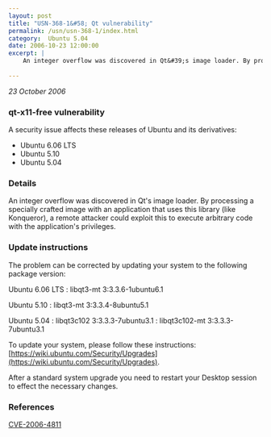 ```yaml
---
layout: post
title: "USN-368-1&#58; Qt vulnerability"
permalink: /usn/usn-368-1/index.html
category:  Ubuntu 5.04
date: 2006-10-23 12:00:00
excerpt: |
    An integer overflow was discovered in Qt&#39;s image loader. By processing a specially crafted image with an application that uses this library (like Konqueror), a remote attacker could exploit this to execute arbitrary code with the application&#39;s privileges.
    
--- 
```

 
 

*23 October 2006*

### qt-x11-free vulnerability

A security issue affects these releases of Ubuntu and its derivatives:

* Ubuntu 6.06 LTS
* Ubuntu 5.10
* Ubuntu 5.04

### Details

An integer overflow was discovered in Qt&#39;s image loader. By processing a specially crafted image with an application that uses this library (like Konqueror), a remote attacker could exploit this to execute arbitrary code with the application&#39;s privileges.

### Update instructions

The problem can be corrected by updating your system to the following package version:

Ubuntu 6.06 LTS
 : libqt3-mt <span>3:3.3.6-1ubuntu6.1</span>

Ubuntu 5.10
 : libqt3-mt <span>3:3.3.4-8ubuntu5.1</span>

Ubuntu 5.04
 : libqt3c102 <span>3:3.3.3-7ubuntu3.1</span>
 : libqt3c102-mt <span>3:3.3.3-7ubuntu3.1</span>

To update your system, please follow these instructions: [https://wiki.ubuntu.com/Security/Upgrades](https://wiki.ubuntu.com/Security/Upgrades).

After a standard system upgrade you need to restart your Desktop session to effect the necessary changes.

### References

 
 [CVE-2006-4811](http://people.ubuntu.com/~ubuntu-security/cve/CVE-2006-4811)
 

